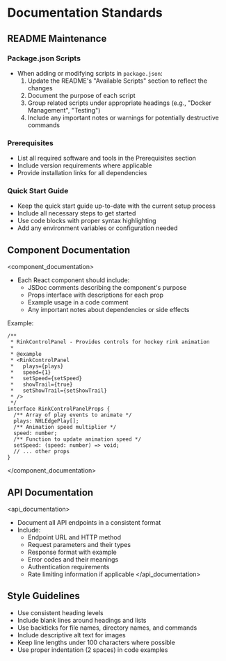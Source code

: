 # Documentation Standards

## README Maintenance

### Package.json Scripts
- When adding or modifying scripts in `package.json`:
  1. Update the README's "Available Scripts" section to reflect the changes
  2. Document the purpose of each script
  3. Group related scripts under appropriate headings (e.g., "Docker Management", "Testing")
  4. Include any important notes or warnings for potentially destructive commands

### Prerequisites
- List all required software and tools in the Prerequisites section
- Include version requirements where applicable
- Provide installation links for all dependencies

### Quick Start Guide
- Keep the quick start guide up-to-date with the current setup process
- Include all necessary steps to get started
- Use code blocks with proper syntax highlighting
- Add any environment variables or configuration needed

## Component Documentation

<component_documentation>
- Each React component should include:
  - JSDoc comments describing the component's purpose
  - Props interface with descriptions for each prop
  - Example usage in a code comment
  - Any important notes about dependencies or side effects

Example:
```tsx
/**
 * RinkControlPanel - Provides controls for hockey rink animation
 * 
 * @example
 * <RinkControlPanel
 *   plays={plays}
 *   speed={1}
 *   setSpeed={setSpeed}
 *   showTrail={true}
 *   setShowTrail={setShowTrail}
 * />
 */
interface RinkControlPanelProps {
  /** Array of play events to animate */
  plays: NHLEdgePlay[];
  /** Animation speed multiplier */
  speed: number;
  /** Function to update animation speed */
  setSpeed: (speed: number) => void;
  // ... other props
}
```
</component_documentation>

## API Documentation

<api_documentation>
- Document all API endpoints in a consistent format
- Include:
  - Endpoint URL and HTTP method
  - Request parameters and their types
  - Response format with example
  - Error codes and their meanings
  - Authentication requirements
  - Rate limiting information if applicable
</api_documentation>

## Style Guidelines
- Use consistent heading levels
- Include blank lines around headings and lists
- Use backticks for file names, directory names, and commands
- Include descriptive alt text for images
- Keep line lengths under 100 characters where possible
- Use proper indentation (2 spaces) in code examples

